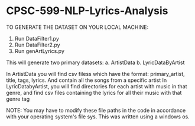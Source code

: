# CPSC-599-NLP-Lyrics-Analysis

TO GENERATE THE DATASET ON YOUR LOCAL MACHINE:
1. Run DataFilter1.py
2. Run DataFilter2.py
3. Run genArtLyrics.py

This will generate two primary datasets:
a. ArtistData
b. LyricDataByArtist

In ArtistData you will find csv filess which have the format: primary_artist, title, tags, lyrics. And contain all the songs from a specific artist
In LyricDatabyArtist, you will find directories for each artist with music in that genre, and find csv files containing the lyrics for all their music with that genre tag

NOTE: You may have to modify these file paths in the code in accordance with your operating system's file sys. This was written using a windows os. 

